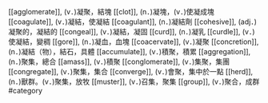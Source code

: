 [[agglomerate]], (v．)凝聚，結塊 
[[clot]], (n．)凝塊，(v．)使凝成塊 
[[coagulate]], (v．)凝結，使凝結 
[[coagulant]], (n．)凝結劑 
[[cohesive]], (adj．)凝聚的，凝結的 
[[congeal]], (v．)凝結，凝固 
[[curd]], (n．)凝乳 
[[curdle]], (v．)使凝結，變稠 
[[gore]], (n．)凝血，血塊 
[[coacervate]], (v．)凝聚 
[[concretion]], (n．)凝結（物），結石，具體 
[[accumulate]], (v．)積聚，積累 
[[aggregation]], (n．)聚集，總合 
[[amass]], (v．)積聚 
[[conglomerate]], (v．)集聚，集團 
[[congregate]], (v．)聚集，集合 
[[converge]], (v．)會聚，集中於一點 
[[herd]], (n．)獸群。(v．)聚集，放牧 
[[muster]], (v．)召集，聚集 
[[group]], (v．)聚合，成群 
#category

